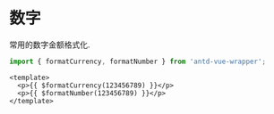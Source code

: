 # 数字

常用的数字金额格式化.

```typescript
import { formatCurrency, formatNumber } from 'antd-vue-wrapper';
```

```vue demo
<template>
  <p>{{ $formatCurrency(123456789) }}</p>
  <p>{{ $formatNumber(123456789) }}</p>
</template>
```
